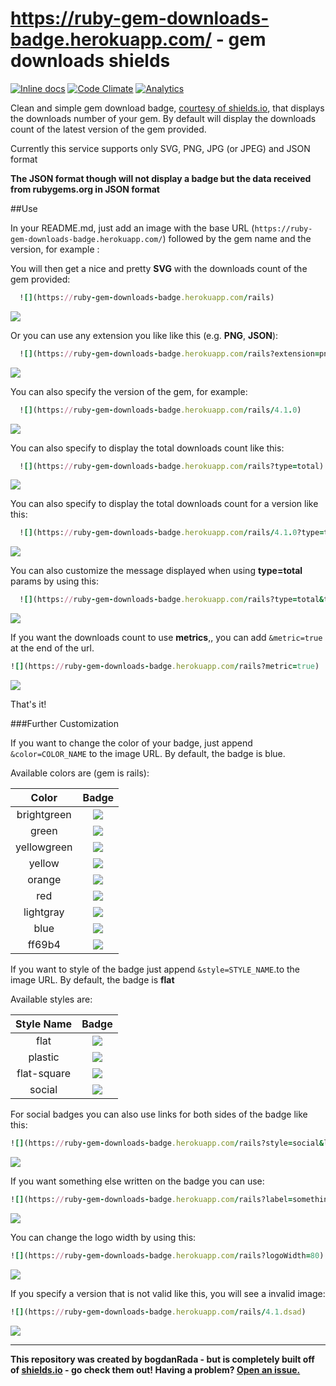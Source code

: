 https://ruby-gem-downloads-badge.herokuapp.com/ - gem downloads shields
======================================================================

<!-- [![Dependency Status](https://gemnasium.com/bogdanRada/ruby-gem-downloads-badge.svg)](https://gemnasium.com/bogdanRada/ruby-gem-downloads-badge)  -->

[![Inline docs](http://inch-ci.org/github/bogdanRada/ruby-gem-downloads-badge.svg?branch=master)](http://inch-ci.org/github/bogdanRada/ruby-gem-downloads-badge) [![Code Climate](https://codeclimate.com/github/bogdanRada/ruby-gem-downloads-badge/badges/gpa.svg)](https://codeclimate.com/github/bogdanRada/ruby-gem-downloads-badge) [![Analytics](https://ga-beacon.appspot.com/UA-72570203-1/bogdanRada/ruby-gem-downloads-badge)](https://github.com/bogdanRada/ruby-gem-downloads-badge)

Clean and simple gem download badge, [courtesy of shields.io](https://github.com/badges/shields), that displays the downloads number of your gem. By default will display the downloads count of the latest version of the gem provided.

Currently this service supports only SVG, PNG, JPG (or JPEG) and JSON format

**The JSON format though will not display a badge but the data received from rubygems.org in JSON format**

##Use

In your README.md, just add an image with the base URL (`https://ruby-gem-downloads-badge.herokuapp.com/`) followed by the gem name and the version, for example :

You will then get a nice and pretty **SVG** with the downloads count of the gem provided:

```ruby
  ![](https://ruby-gem-downloads-badge.herokuapp.com/rails)
```

![](https://ruby-gem-downloads-badge.herokuapp.com/rails)

Or you can use any extension you like like this (e.g. **PNG**, **JSON**\):

```ruby
  ![](https://ruby-gem-downloads-badge.herokuapp.com/rails?extension=png)
```

![](https://ruby-gem-downloads-badge.herokuapp.com/rails?extension=png)

You can also specify the version of the gem, for example:

```ruby
  ![](https://ruby-gem-downloads-badge.herokuapp.com/rails/4.1.0)
```

![](https://ruby-gem-downloads-badge.herokuapp.com/rails/4.1.0)

You can also specify to display the total downloads count like this:

```ruby
  ![](https://ruby-gem-downloads-badge.herokuapp.com/rails?type=total)
```

![](https://ruby-gem-downloads-badge.herokuapp.com/rails?type=total)

You can also specify to display the total downloads count for a version like this:

```ruby
  ![](https://ruby-gem-downloads-badge.herokuapp.com/rails/4.1.0?type=total)
```

![](https://ruby-gem-downloads-badge.herokuapp.com/rails/4.1.0?type=total)

You can also customize the message displayed when using **type=total** params by using this:

```ruby
  ![](https://ruby-gem-downloads-badge.herokuapp.com/rails?type=total&total_label=total-awesome)
```

![](https://ruby-gem-downloads-badge.herokuapp.com/rails?type=total&total_label=total-awesome)

If you want the downloads count to use **metrics**,, you can add `&metric=true` at the end of the url.

```ruby
![](https://ruby-gem-downloads-badge.herokuapp.com/rails?metric=true)
```

![](https://ruby-gem-downloads-badge.herokuapp.com/rails?metric=true)

That's it!

###Further Customization

If you want to change the color of your badge, just append `&color=COLOR_NAME` to the image URL. By default, the badge is blue.

Available colors are (gem is rails):

|    Color    |                                         Badge                                         |
|:-----------:|:-------------------------------------------------------------------------------------:|
| brightgreen | ![](https://ruby-gem-downloads-badge.herokuapp.com/rails?color=brightgreen&style=flat) |
|    green    |    ![](https://ruby-gem-downloads-badge.herokuapp.com/rails?color=green&style=flat)    |
| yellowgreen | ![](https://ruby-gem-downloads-badge.herokuapp.com/rails?color=yellowgreen&style=flat) |
|   yellow    |   ![](https://ruby-gem-downloads-badge.herokuapp.com/rails?color=yellow&style=flat)    |
|   orange    |   ![](https://ruby-gem-downloads-badge.herokuapp.com/rails?color=orange&style=flat)    |
|     red     |     ![](https://ruby-gem-downloads-badge.herokuapp.com/rails?color=red&style=flat)     |
|  lightgray  |  ![](https://ruby-gem-downloads-badge.herokuapp.com/rails?color=lightgray&style=flat)  |
|    blue     |    ![](https://ruby-gem-downloads-badge.herokuapp.com/rails?color=blue&style=flat)     |
|   ff69b4    |   ![](https://ruby-gem-downloads-badge.herokuapp.com/rails?color=ff69b4&style=flat)    |

If you want to style of the badge just append `&style=STYLE_NAME`.to the image URL. By default, the badge is **flat**

Available styles are:

| Style Name  |                                   Badge                                    |
|:-----------:|:--------------------------------------------------------------------------:|
|    flat     |    ![](https://ruby-gem-downloads-badge.herokuapp.com/rails?style=flat)     |
|   plastic   |   ![](https://ruby-gem-downloads-badge.herokuapp.com/rails?style=plastic)   |
| flat-square | ![](https://ruby-gem-downloads-badge.herokuapp.com/rails?style=flat-square) |
|   social    |   ![](https://ruby-gem-downloads-badge.herokuapp.com/rails?style=social)    |

For social badges you can also use links for both sides of the badge like this:

```ruby
![](https://ruby-gem-downloads-badge.herokuapp.com/rails?style=social&link=https://google.com&link=https://yahoo.com)
```

![](https://ruby-gem-downloads-badge.herokuapp.com/rails?style=social&link=https://google.com&link=https://yahoo.com)

If you want something else written on the badge you can use:

```ruby
![](https://ruby-gem-downloads-badge.herokuapp.com/rails?label=something-else)
```

![](https://ruby-gem-downloads-badge.herokuapp.com/rails?label=something-else)

You can change the logo width by using this:

```ruby
![](https://ruby-gem-downloads-badge.herokuapp.com/rails?logoWidth=80)
```

![](https://ruby-gem-downloads-badge.herokuapp.com/rails?logoWidth=80)

If you specify a version that is not valid like this, you will see a invalid image:

```ruby
![](https://ruby-gem-downloads-badge.herokuapp.com/rails/4.1.dsad)
```

![](https://ruby-gem-downloads-badge.herokuapp.com/rails/4.1.dsad)

---

**This repository was created by bogdanRada - but is completely built off of [shields.io](https://github.com/badges/shields) - go check them out! Having a problem? [Open an issue.](https://github.com/bogdanRada/gem-downloads-badge/issues)**
